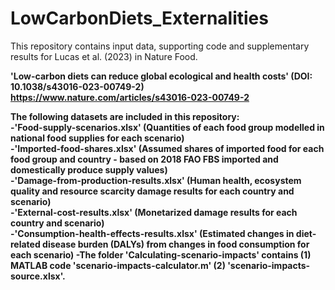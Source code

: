 # LowCarbonDiets_Externalities
This repository contains input data, supporting code and supplementary results for Lucas et al. (2023) in Nature Food.<p>
<b> 'Low-carbon diets can reduce global ecological and health costs' (DOI: 10.1038/s43016-023-00749-2) <b><br>
https://www.nature.com/articles/s43016-023-00749-2
<p>
The following datasets are included in this repository:<br/>
-'Food-supply-scenarios.xlsx' (Quantities of each food group modelled in national food supplies for each scenario) <br/>
-'Imported-food-shares.xlsx' (Assumed shares of imported food for each food group and country - based on 2018 FAO FBS imported and domestically produce supply values) <br/>
-'Damage-from-production-results.xlsx' (Human health, ecosystem quality and resource scarcity damage results for each country and scenario) <br/>
-'External-cost-results.xlsx' (Monetarized damage results for each country and scenario)<br/>
-'Consumption-health-effects-results.xlsx' (Estimated changes in diet-related disease burden (DALYs) from changes in food consumption for each scenario) 
-The folder 'Calculating-scenario-impacts' contains (1) MATLAB code 'scenario-impacts-calculator.m' (2) 'scenario-impacts-source.xlsx'.

